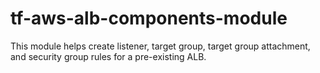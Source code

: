 # tf-aws-alb-components-module
This module helps create listener, target group, target group attachment, and security group rules for a pre-existing ALB.
